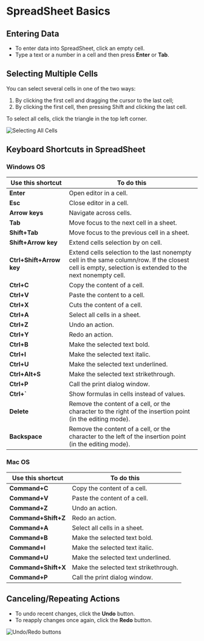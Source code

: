 # SpreadSheet Basics

## Entering Data

* To enter data into SpreadSheet, click an empty cell.&#x20;
* Type a text or a number in a cell and then press **Enter** or **Tab**.

## Selecting Multiple Cells

You can select several cells in one of the two ways:

1. By clicking the first cell and dragging the cursor to the last cell;
2. By clicking the first cell, then pressing Shift and clicking the last cell.

To select all cells, click the triangle in the top left corner.

![Selecting All Cells](.gitbook/assets/select\_all.gif)

## Keyboard Shortcuts in SpreadSheet

### Windows OS

| Use this shortcut        | To do this                                                                                                                                              |
| ------------------------ | ------------------------------------------------------------------------------------------------------------------------------------------------------- |
| **Enter**                | Open editor in a cell.                                                                                                                                  |
| **Esc**                  | Close editor in a cell.                                                                                                                                 |
| **Arrow keys**           | Navigate across cells.                                                                                                                                  |
| **Tab**                  | Move focus to the next cell in a sheet.                                                                                                                 |
| **Shift+Tab**            | Move focus to the previous cell in a sheet.                                                                                                             |
| **Shift+Arrow key**      | Extend cells selection by on cell.                                                                                                                      |
| **Ctrl+Shift+Arrow key** | Extend cells selection to the last nonempty cell in the same column/row. If the closest cell is empty, selection is extended to the next nonempty cell. |
| **Ctrl+C**               | Copy the content of a cell.                                                                                                                             |
| **Ctrl+V**               | Paste the content to a cell.                                                                                                                            |
| **Ctrl+X**               | Cuts the content of a cell.                                                                                                                             |
| **Ctrl+A**               | Select all cells in a sheet.                                                                                                                            |
| **Ctrl+Z**               | Undo an action.                                                                                                                                         |
| **Ctrl+Y**               | Redo an action.                                                                                                                                         |
| **Ctrl+B**               | Make the selected text bold.                                                                                                                            |
| **Ctrl+I**               | Make the selected text italic.                                                                                                                          |
| **Ctrl+U**               | Make the selected text underlined.                                                                                                                      |
| **Ctrl+Alt+S**           | Make the selected text strikethrough.                                                                                                                   |
| **Ctrl+P**               | Call the print dialog window.                                                                                                                           |
| **Ctrl+\`**              | Show formulas in cells instead of values.                                                                                                               |
| **Delete**               | Remove the content of a cell, or the character to the right of the insertion point (in the editing mode).                                               |
| **Backspace**            | Remove the content of a cell, or the character to the left of the insertion point (in the editing mode).                                                |

### Mac OS

| Use this shortcut   | To do this                            |
| ------------------- | ------------------------------------- |
| **Command+C**       | Copy the content of a cell.           |
| **Command+V**       | Paste the content of a cell.          |
| **Command+Z**       | Undo an action.                       |
| **Command+Shift+Z** | Redo an action.                       |
| **Command+A**       | Select all cells in a sheet.          |
| **Command+B**       | Make the selected text bold.          |
| **Command+I**       | Make the selected text italic.        |
| **Command+U**       | Make the selected text underlined.    |
| **Command+Shift+X** | Make the selected text strikethrough. |
| **Command+P**       | Call the print dialog window.         |

## Canceling/Repeating Actions

* To undo recent changes, click the **Undo** button.
* To reapply changes once again, click the **Redo** button.

![Undo/Redo buttons](.gitbook/assets/undo\_redo\_buttons.png)

